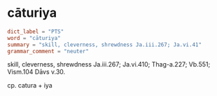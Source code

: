 # cāturiya

``` toml
dict_label = "PTS"
word = "cāturiya"
summary = "skill, cleverness, shrewdness Ja.iii.267; Ja.vi.41"
grammar_comment = "neuter"
```

skill, cleverness, shrewdness Ja.iii.267; Ja.vi.410; Thag\-a.227; Vb.551; Vism.104 Dāvs v.30.

cp. catura \+ iya

